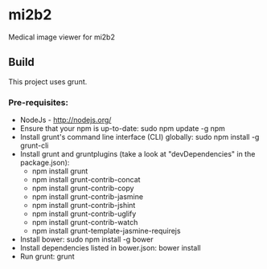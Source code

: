 # mi2b2
Medical image viewer for  mi2b2

## Build
This project uses grunt.
### Pre-requisites:
* NodeJs - http://nodejs.org/
* Ensure that your npm is up-to-date: sudo npm update -g npm
* Install grunt's command line interface (CLI) globally: sudo npm install -g grunt-cli
* Install grunt and gruntplugins (take a look at "devDependencies" in the package.json): 
  * npm install grunt
  * npm install grunt-contrib-concat
  * npm install grunt-contrib-copy
  * npm install grunt-contrib-jasmine
  * npm install grunt-contrib-jshint
  * npm install grunt-contrib-uglify
  * npm install grunt-contrib-watch
  * npm install grunt-template-jasmine-requirejs
* Install bower: sudo npm install -g bower
* Install dependencies listed in bower.json: bower install
* Run grunt: grunt


